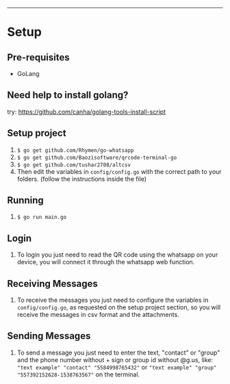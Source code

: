 ---------------------------

# Setup

## Pre-requisites

* GoLang

## Need help to install golang?
try: https://github.com/canha/golang-tools-install-script

## Setup project

1. `$ go get github.com/Rhymen/go-whatsapp`
1. `$ go get github.com/Baozisoftware/qrcode-terminal-go`
1. `$ go get github.com/tushar2708/altcsv`
1. Then edit the variables in `config/config.go` with the correct path to your folders. (follow the instructions inside the file)


## Running

1. `$ go run main.go`

## Login
1. To login you just need to read the QR code using the whatsapp on your device, you will connect it through the whatsapp web function.

## Receiving Messages
1. To receive the messages you just need to configure the variables in `config/config.go`, as requested on the setup project section, so you will receive the messages in csv format and the attachments.

## Sending Messages
1. To send a message you just need to enter the text, "contact" or "group" and the phone number without + sign or group id without @g.us, like: `"text example" "contact" "5584998765432"` or `"text example" "group" "557392152628-1538763567"` on the terminal.
